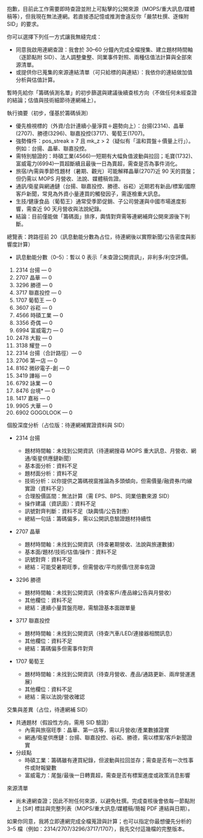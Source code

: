 抱歉，目前此工作需要即時查證並附上可點擊的公開來源（MOPS/重大訊息/媒體稿等），但我現在無法連網。若直接憑記憶或推測會違反你「嚴禁杜撰、逐條附 SID」的要求。

你可以選擇下列任一方式讓我無縫完成：
- 同意我啟用連網查證：我會於 30–60 分鐘內完成全檔搜集、建立題材時間軸（逐節點附 SID）、法人調整彙整、同業事件對照、兩種估值法計算與全部來源清單。
- 或提供你已蒐集的來源連結清單（可只給標的與連結）：我依你的連結做加值分析與估值計算。

暫時先給你「籌碼偵測名單」的初步篩選與建議後續查核方向（不做任何未經查證的結論；估值與技術細節待連網補上）。

執行摘要（初步，僅基於籌碼偵測）
- 優先檢視標的（外資/合計連續小量淨買＋趨勢向上）：台揚(2314)、晶華(2707)、勝德(3296)、聯嘉投控(3717)、葡萄王(1707)。
- 強勢條件：pos_streak ≥ 7 且 mk_z > 2（疑似有「溫和買盤＋價量上行」）。例如：台揚、晶華、聯嘉投控。
- 需特別驗證的：時碩工業(4566)—短期有大幅負值波動與拉回；毛寶(1732)、富威電力(6994)—買超斷續且最後一日為賣超，需查是否為事件消化。
- 旅宿/內需與季節性題材（暑期、觀光）可能解釋晶華(2707)近 90 天的買盤；但仍需以 MOPS 月營收、法說、媒體稿佐證。
- 通訊/衛星與網通鏈（台揚、聯嘉投控、勝德、谷崧）近期若有新品/標案/國際客戶新聞，常見為外資小量連買的觸發因子，需逐檢重大訊息。
- 生技/健康食品（葡萄王）通常受季節促銷、子公司營運與中國市場進度影響，需查近 90 天月營收與法說紀錄。
- 結論：目前僅能做「籌碼面」排序，輿情對齊需等連網補齊公開來源後下判斷。

總覽表：跨路徑前 20（訊息動能分數為占位，待連網後以實際新聞/公告密度與影響度計算）
- 訊息動能分數（0–5）：暫以 0 表示「未查證公開資訊」，非利多/利空評價。
1) 2314 台揚 — 0
2) 2707 晶華 — 0
3) 3296 勝德 — 0
4) 3717 聯嘉投控 — 0
5) 1707 葡萄王 — 0
6) 3607 谷崧 — 0
7) 4566 時碩工業 — 0
8) 3356 奇偶 — 0
9) 6994 富威電力 — 0
10) 2478 大毅 — 0
11) 3138 耀登 — 0
12) 2314 台揚（合計路徑）— 0
13) 2706 第一店 — 0
14) 8162 微矽電子-創 — 0
15) 3419 譁裕 — 0
16) 6792 詠業 — 0
17) 8476 台境* — 0
18) 1417 嘉裕 — 0
19) 9905 大華 — 0
20) 6902 GOGOLOOK — 0

個股深度分析（占位版：待連網補實證資料與 SID）
- 2314 台揚
  - 題材時間軸：未找到公開資訊（待連網搜尋 MOPS 重大訊息、月營收、網通/衛星供應鏈新聞）
  - 基本面分析：資料不足
  - 題材面分析：資料不足
  - 技術分析：以你提供之籌碼視窗推論為多頭傾向，但需價量/融資券/均線實證（資料不足）
  - 合理股價區間：無法計算（需 EPS、BPS、同業倍數來源 SID）
  - 操作建議（資訊面）：資料不足
  - 訊號對齊判斷：資料不足（缺輿情/公告對應）
  - 總結一句話：籌碼偏多，需以公開訊息驗證題材持續性

- 2707 晶華
  - 題材時間軸：未找到公開資訊（待查暑期營收、法說與旅運數據）
  - 基本面/題材/技術/估值/操作：資料不足
  - 訊號對齊：資料不足
  - 總結：可能受暑期旺季，但需營收/平均房價/住房率佐證

- 3296 勝德
  - 題材時間軸：未找到公開資訊（待查客戶/產品線公告與月營收）
  - 其他欄位：資料不足
  - 總結：連續小量買盤亮眼，需驗證基本面跟單量

- 3717 聯嘉投控
  - 題材時間軸：未找到公開資訊（待查汽車/LED/連接器相關訊息）
  - 其他欄位：資料不足
  - 總結：籌碼偏多但需事件對齊

- 1707 葡萄王
  - 題材時間軸：未找到公開資訊（待查月營收、產品/通路更新、兩岸營運進展）
  - 其他欄位：資料不足
  - 總結：需以法說/營收確認

交集與差異（占位，待連網補 SID）
- 共通題材（假設性方向，需用 SID 驗證）
  - 內需與旅宿旺季：晶華、第一店等，需以月營收/產業數據證實
  - 網通/衛星供應鏈：台揚、聯嘉投控、谷崧、勝德，需以標案/客戶新聞證實
- 分歧點
  - 時碩工業：籌碼雖有連買紀錄，但波動與拉回並存；需查是否有一次性事件或財報變數
  - 富威電力：尾盤/最後一日轉賣超，需查是否有標案進度或政策消息影響

來源清單
- 尚未連網查證；因此不附任何來源，以避免杜撰。完成查核後會依每一節點附上 [S#] 標註與完整列表（MOPS/重大訊息/媒體稿/簡報 PDF 連結與日期）。

如果你同意，我將立即連網完成全檔蒐證與計算；也可以指定你最想優先分析的 3–5 檔（例如：2314/2707/3296/3717/1707），我先交付這幾檔的完整版本。